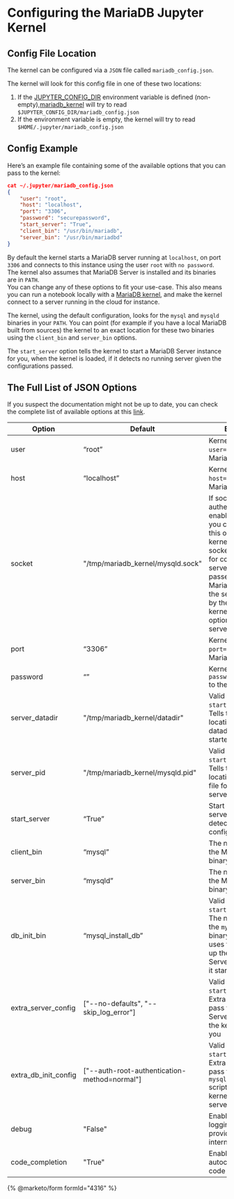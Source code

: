 # Configuring the MariaDB Jupyter Kernel

## Config File Location

The kernel can be configured via a `JSON` file called `mariadb_config.json`.

The kernel will look for this config file in one of these two locations:

1. If the [JUPYTER\_CONFIG\_DIR](https://jupyter.readthedocs.io/en/latest/use/jupyter-directories.html#envvar-JUPYTER_CONFIG_DIR) environment variable is defined (non-empty),[mariadb\_kernel](https://github.com/MariaDB/mariadb_kernel) will try to read `$JUPYTER_CONFIG_DIR/mariadb_config.json`
2. If the environment variable is empty, the kernel will try to read `$HOME/.jupyter/mariadb_config.json`

## Config Example

Here’s an example file containing some of the available options that you can pass to the kernel:

```json
cat ~/.jupyter/mariadb_config.json
{
    "user": "root",
    "host": "localhost",
    "port": "3306",
    "password": "securepassword",
    "start_server": "True",
    "client_bin": "/usr/bin/mariadb",
    "server_bin": "/usr/bin/mariadbd"
}
```

By default the kernel starts a MariaDB server running at `localhost`, on port `3306` and connects to this instance using the user `root` with `no password`. The kernel also assumes that MariaDB Server is installed and its binaries are in `PATH`.\
You can change any of these options to fit your use-case. This also means you can run a notebook locally with a [MariaDB kernel](https://github.com/MariaDB/mariadb_kernel), and make the kernel connect to a server running in the cloud for instance.

The kernel, using the default configuration, looks for the `mysql` and `mysqld` binaries in your `PATH`. You can point (for example if you have a local MariaDB built from sources) the kernel to an exact location for these two binaries using the `client_bin` and `server_bin` options.

The `start_server` option tells the kernel to start a MariaDB Server instance for you, when the kernel is loaded, if it detects no running server given the configurations passed.

## The Full List of JSON Options

If you suspect the documentation might not be up to date, you can check the complete list of available options at this [link](https://github.com/MariaDB/mariadb_kernel/blob/master/mariadb_kernel/client_config.py#L14).

| Option                  | Default                                       | Explanation                                                                                                                                                                                                                                                                                                            |
| ----------------------- | --------------------------------------------- | ---------------------------------------------------------------------------------------------------------------------------------------------------------------------------------------------------------------------------------------------------------------------------------------------------------------------- |
| user                    | “root”                                        | Kernel passes `--user=root` to the MariaDB client                                                                                                                                                                                                                                                                      |
| host                    | “localhost”                                   | Kernel passes `--host=localhost` to the MariaDB client                                                                                                                                                                                                                                                                 |
| socket                  | "/tmp/mariadb\_kernel/mysqld.sock"            | If socket authentication is enabled in MariaDB, you can configure this option to tell the kernel that it can use socket authentication for connecting to the server. `--socket` is passed to the MariaDB client and if the server is started by the kernel, the kernel passes the option to the MariaDB server as well |
| port                    | “3306”                                        | Kernel passes `--port=3306` to the MariaDB client                                                                                                                                                                                                                                                                      |
| password                | “”                                            | Kernel passes `--password=”your_pass”` to the MariaDB client                                                                                                                                                                                                                                                           |
| server\_datadir         | "/tmp/mariadb\_kernel/datadir"                | Valid only if `start_server=True`. Tells the kernel the location of the datadir for the started server                                                                                                                                                                                                                 |
| server\_pid             | "/tmp/mariadb\_kernel/mysqld.pid"             | Valid only if `start_server=True`. Tells the kernel the location of the PID file for the started server                                                                                                                                                                                                                |
| start\_server           | “True”                                        | Start a server if no server running is detected for this config                                                                                                                                                                                                                                                        |
| client\_bin             | “mysql”                                       | The name or path for the MariaDB client binary                                                                                                                                                                                                                                                                         |
| server\_bin             | “mysqld”                                      | The name or path for the MariaDB server binary                                                                                                                                                                                                                                                                         |
| db\_init\_bin           | “mysql\_install\_db”                          | Valid only if `start_server=True`. The name or path for the `mysql_install_db` binary. The kernel uses this tool to set up the MariaDB Server instance that it starts for you                                                                                                                                          |
| extra\_server\_config   | \["--no-defaults", "--skip\_log\_error"]      | Valid only if `start_server=True`. Extra arguments to pass to the MariaDB Server instance that the kernel starts for you                                                                                                                                                                                               |
| extra\_db\_init\_config | \["--auth-root-authentication-method=normal"] | Valid only if `start_server=True`. Extra arguments to pass the `mysql_install_db` script when the kernel sets up the server                                                                                                                                                                                            |
| debug                   | "False"                                       | Enables debug logging which provides lots of internals information                                                                                                                                                                                                                                                     |
| code\_completion        | "True"                                        | Enables SQL autocompletion and code introspection                                                                                                                                                                                                                                                                      |


{% @marketo/form formId="4316" %}
